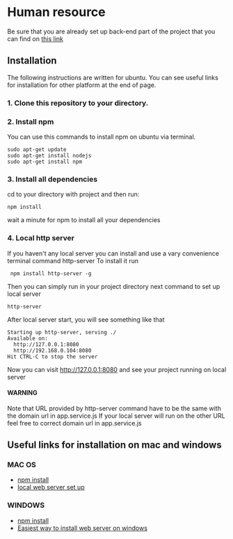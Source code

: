 # Human resource

Be sure that you are already set up back-end part of the project that you can find on [this link](https://github.com/OlegBrazhnichenko/Human-resource-back-end)

## Installation

The following instructions are written for ubuntu. You can see useful links for installation
for other platform at the end of page.

### 1. Clone this repository to your directory.
### 2. Install npm
You can use this commands to install npm on ubuntu via terminal.
```
sudo apt-get update
sudo apt-get install nodejs
sudo apt-get install npm
```
### 3. Install all dependencies
cd to your directory with project and then run:
```
npm install
```
wait a minute for npm to install all your dependencies
### 4. Local http server
If you haven't any local server you can install and use a vary convenience terminal command http-server
To install it run
```
 npm install http-server -g
```
Then you can simply run in your project directory next command to set up local server
```
http-server
```
After local server start, you will see something like that
```
Starting up http-server, serving ./
Available on:
  http://127.0.0.1:8080
  http://192.168.0.104:8080
Hit CTRL-C to stop the server
```
Now you can visit http://127.0.0.1:8080 and see your project running on local server

#### WARNING
Note that URL provided by http-server command have to be the same with the domain url in app.service.js
If your local server will run on the other URL feel free to correct domain url in app.service.js

## Useful links for installation on mac and windows
### MAC OS
* [npm install](https://www.npmjs.com/package/npm#super-easy-install)
* [local web server set up](https://www.npmjs.com/package/local-web-server)
### WINDOWS
* [npm install](https://www.npmjs.com/package/npm#super-easy-install)
* [Easiest way to install web server on windows](https://blog.udemy.com/xampp-tutorial/)